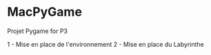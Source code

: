 # MacPyGame

Projet Pygame for P3

1 - Mise en place de l'environnement
2 - Mise en place du Labyrinthe 
